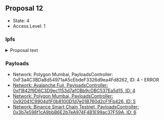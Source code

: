 ## Proposal 12

- State: 4
- Access Level: 1

### Ipfs

<details>
  <summary>Proposal text</summary>



## Simple Summary
This AIP presents the Aave governance with an opportunity to change GHST risk parameters for Aave Polygon V3 Liquidity pool.

## Motivation

GHST is the native asset of the Aavegotchi ecosystem. This ARFC proposes new risk parameters for GHST following the deprecation of the "Bonding Curve," which created a new risk profile for the asset and is expected to increase its volatility.

Previously, GHST was minted and burned on an ETH L1 bonding curve contract, which lowered its volatility. However, with the deprecation of the curve, a "Soft Freeze" of the GHST asset on Aave V3 Polygon is proposed to allow for a conservative reaction to this new risk profile.

Once the bonding curve is deprecated and more market data is available on the risk profile of GHST, Aave governance will have in a few weeks/months a stronger basis to assess and provide updated risk parameters for the GHST asset.

## Specification

Ticker: GHST (GHST)

Contract Address: 0x385Eeac5cB85A38A9a07A70c73e0a3271CfB54A7

| Risk Parameter | Current Value | Proposed Value |
| --- | --- | --- |
| Isolation Mode | NO | NO |
| Enable Borrow | YES | NO |
| Enable Collateral | YES | YES |
| Loan To Value | 25% | 0% |
| Liquidation Threshold | 45% | 45% |
| Liquidation Bonus | 15% | 15% |
| Reserve Factor | 20% | 20% |
| Liquidation Protocol Fee | 10% | 10% |
| Borrow Cap | 3.23M | 220k |
| Supply Cap | 5.88M | 4.65M |
| Debt Ceiling | N/A | N/A |

```solidity
contract GHSTV3RiskParamPayload is IProposalGenericExecutor {
  address public constant GHST = AaveV3PolygonAssets.GHST_UNDERLYING;
  uint256 public constant GHST_SUPPLY_CAP = 4_650_000;
  uint256 public constant GHST_BORROW_CAP = 220_000;
  uint256 public constant GHST_LTV = 0;
  uint256 public constant GHST_LIQ_THRESHOLD = 4500;
  uint256 public constant GHST_LIQ_BONUS = 11500;
  bool public constant GHST_BORROWING_ENABLED = false;

  function execute() external {
    AaveV3Polygon.POOL_CONFIGURATOR.setSupplyCap(GHST, GHST_SUPPLY_CAP);
    AaveV3Polygon.POOL_CONFIGURATOR.setBorrowCap(GHST, GHST_BORROW_CAP);
    AaveV3Polygon.POOL_CONFIGURATOR.setReserveBorrowing(GHST, GHST_BORROWING_ENABLED);
    AaveV3Polygon.POOL_CONFIGURATOR.configureReserveAsCollateral({
      asset: GHST,
      ltv: GHST_LTV,
      liquidationThreshold: GHST_LIQ_THRESHOLD,
      liquidationBonus: GHST_LIQ_BONUS
    });
  }
}
```

## References

A list of relevant links like for this proposal e.g.

- [forum discussion](https://governance.aave.com/t/arfc-ghst-polygon-v3-soft-freeze/12192)
- [tests](https://github.com/bgd-labs/aave-proposals/blob/master/src/test/polygon/GHSTV3PolRiskParamPayloadTest.t.sol)
- [proposalCode](https://github.com/bgd-labs/aave-proposals/blob/master/src/contracts/polygon/GHSTV3PolRiskParamPayload.sol)

## Security Considerations

The proposal Payload was reviewed by [Bored Ghost Developing](https://bgdlabs.com/).

## Copyright

Copyright and related rights waived via [CC0](https://creativecommons.org/publicdomain/zero/1.0/).

</details>
    
### Payloads

- Network: Polygon Mumbai, PayloadsController: 0xF3a4C3BDa8d54971aA5cEbdeF3326d9ea4Fd8262, ID: 4 - ERROR
- [Network: Avalanche Fuji, PayloadsController: 0xf1842f9D6C3D9ec1153d7afCBb9cDBC537Ea5d15, ID: 4](/reports/payloads/43113/0xf1842f9D6C3D9ec1153d7afCBb9cDBC537Ea5d15/4.md)
- [Network: Polygon Mumbai, PayloadsController: 0x92041C9904d1F0b8100D1d7e01B760d2cF1Fb426, ID: 5](/reports/payloads/80001/0x92041C9904d1F0b8100D1d7e01B760d2cF1Fb426/5.md)
- [Network: Binance Smart Chain Testnet, PayloadsController: 0x3b7e598f1cA9bbB6E2b7eA974F4B1E99ac37F59A, ID: 6](/reports/payloads/97/0x3b7e598f1cA9bbB6E2b7eA974F4B1E99ac37F59A/6.md)
